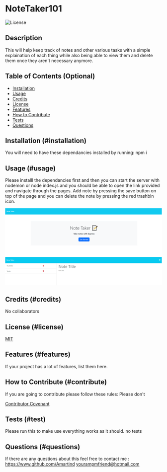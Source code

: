 # NoteTaker101 
![License](https://img.shields.io/badge/License-MIT-blue)
## Description
    
This will help keep track of notes and other various tasks with a simple explaination of each thing while also being able to view them and delete them once they aren't necessary anymore.
    
## Table of Contents (Optional)
    
    
- [Installation](#installation)
- [Usage](#usage)
- [Credits](#credits)
- [License](#license)
- [Features](#features)
- [How to Contribute](#contribute)
- [Tests](#test)
- [Questions](#questions)
    
## Installation (#installation)
    
You will need to have these dependancies installed by running:
npm i
    
## Usage (#usage)
    
    
Please installl the dependancies first and then you can start the server with nodemon or node index.js and you should be able to open the link  provided and navigate through the pages. Add note by pressing the save button on top of the page and you can delete the note by pressing the red trashbin icon.


    
    
![Main page](/Assets/note1.PNG)
![Note page](/Assets/note2.PNG)

    
    
## Credits (#credits)
    
No collaborators
    
## License (#license)
    
[MIT](https://www.google.com/search?q=what+can+i+do+with+a+MIT+license)
    
    
## Features (#features)
    
If your project has a lot of features, list them here.
    
## How to Contribute (#contribute)

If you are going to contribute please follow these rules:
Please don't
    
[Contributor Covenant](https://www.contributor-covenant.org/)


## Tests (#test)

Please run this to make use everything works as it should.
no tests

## Questions (#questions)

If there are any questions about this feel free to contact me :
https://www.github.com/Amartind
yourampmfriend@hotmail.com
    